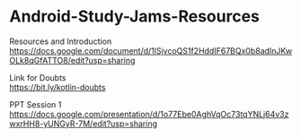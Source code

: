 # Android-Study-Jams-Resources

Resources and Introduction<br>
https://docs.google.com/document/d/1lSjvcoQS1f2HddIF67BQx0b8adInJKwOLk8qGfATTO8/edit?usp=sharing

Link for Doubts<br>
https://bit.ly/kotlin-doubts

PPT Session 1<br>
https://docs.google.com/presentation/d/1o77Ebe0AghVqOc73tqYNLj64v3zwxrHH8-yUNGyR-7M/edit?usp=sharing



